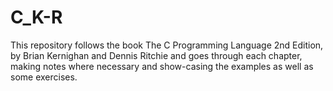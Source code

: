 # C_K-R

This repository follows the book The C Programming Language 2nd Edition,
by 	Brian Kernighan and Dennis Ritchie
and goes through each chapter, making notes where necessary and show-casing
the examples as well as some exercises.
